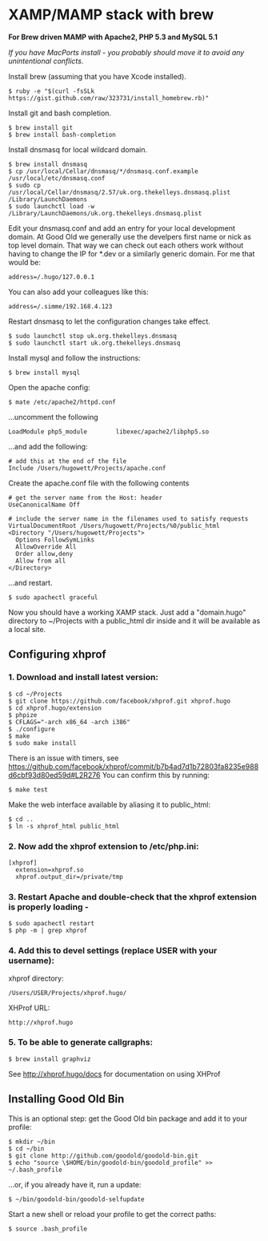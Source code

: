 # XAMP/MAMP stack with brew

**For Brew driven MAMP with Apache2, PHP 5.3 and MySQL 5.1**

_If you have MacPorts install - you probably should move it to avoid any unintentional conflicts._

Install brew (assuming that you have Xcode installed).

    $ ruby -e "$(curl -fsSLk https://gist.github.com/raw/323731/install_homebrew.rb)"

Install git and bash completion.

    $ brew install git
    $ brew install bash-completion

Install dnsmasq for local wildcard domain.

    $ brew install dnsmasq
    $ cp /usr/local/Cellar/dnsmasq/*/dnsmasq.conf.example /usr/local/etc/dnsmasq.conf
    $ sudo cp /usr/local/Cellar/dnsmasq/2.57/uk.org.thekelleys.dnsmasq.plist /Library/LaunchDaemons
    $ sudo launchctl load -w /Library/LaunchDaemons/uk.org.thekelleys.dnsmasq.plist

Edit your dnsmasq.conf and add an entry for your local development domain. At Good Old we generally use the develpers first name or nick as top level domain. That way we can check out each others work without having to change the IP for *.dev or a similarly generic domain. For me that would be:

    address=/.hugo/127.0.0.1

You can also add your colleagues like this:

    address=/.simme/192.168.4.123

Restart dnsmasq to let the configuration changes take effect.

    $ sudo launchctl stop uk.org.thekelleys.dnsmasq
    $ sudo launchctl start uk.org.thekelleys.dnsmasq

Install mysql and follow the instructions:

    $ brew install mysql

Open the apache config:

    $ mate /etc/apache2/httpd.conf

...uncomment the following

    LoadModule php5_module        libexec/apache2/libphp5.so

...and add the following:

    # add this at the end of the file
    Include /Users/hugowett/Projects/apache.conf

Create the apache.conf file with the following contents

    # get the server name from the Host: header
    UseCanonicalName Off

    # include the server name in the filenames used to satisfy requests
    VirtualDocumentRoot /Users/hugowett/Projects/%0/public_html
    <Directory "/Users/hugowett/Projects">
      Options FollowSymLinks
      AllowOverride All
      Order allow,deny
      Allow from all
    </Directory>

...and restart.

    $ sudo apachectl graceful

Now you should have a working XAMP stack. Just add a "domain.hugo" directory to ~/Projects with a public_html dir inside and it will be available as a local site.

## Configuring xhprof

### 1. Download and install latest version:

    $ cd ~/Projects
    $ git clone https://github.com/facebook/xhprof.git xhprof.hugo
    $ cd xhprof.hugo/extension
    $ phpize
    $ CFLAGS="-arch x86_64 -arch i386"
    $ ./configure
    $ make
    $ sudo make install

There is an issue with timers, see https://github.com/facebook/xhprof/commit/b7b4ad7d1b72803fa8235e988d6cbf93d80ed59d#L2R276
You can confirm this by running:

    $ make test

Make the web interface available by aliasing it to public_html:

    $ cd ..
    $ ln -s xhprof_html public_html

### 2. Now add the xhprof extension to /etc/php.ini:

    [xhprof]
      extension=xhprof.so
      xhprof.output_dir=/private/tmp

### 3. Restart Apache and double-check that the xhprof extension is properly loading -

    $ sudo apachectl restart
    $ php -m | grep xhprof

### 4. Add this to devel settings (replace USER with your username):

xhprof directory:

    /Users/USER/Projects/xhprof.hugo/

XHProf URL:

    http://xhprof.hugo

### 5. To be able to generate callgraphs:

    $ brew install graphviz


See http://xhprof.hugo/docs for documentation on using XHProf

## Installing Good Old Bin

This is an optional step: get the Good Old bin package and add it to your profile:

    $ mkdir ~/bin
    $ cd ~/bin
    $ git clone http://github.com/goodold/goodold-bin.git
    $ echo "source \$HOME/bin/goodold-bin/goodold_profile" >> ~/.bash_profile

...or, if you already have it, run a update:

    $ ~/bin/goodold-bin/goodold-selfupdate

Start a new shell or reload your profile to get the correct paths:

    $ source .bash_profile
